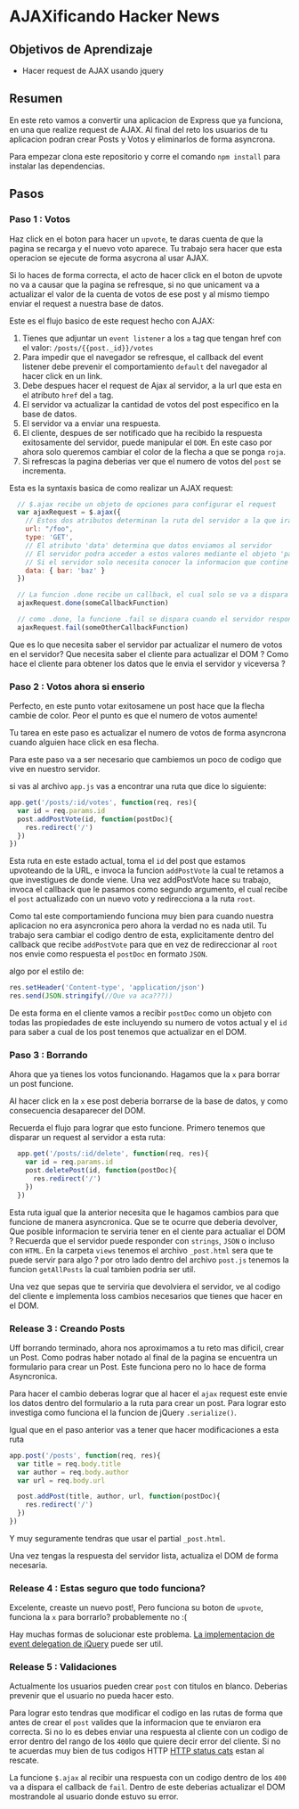 # AJAXificando Hacker News

## Objetivos de Aprendizaje

  * Hacer request de AJAX usando jquery

## Resumen

En este reto vamos a convertir una aplicacion de Express que ya funciona, en una que realize request de AJAX. Al final del reto los usuarios de tu aplicacion podran  crear Posts y Votos y eliminarlos de forma asyncrona.

Para empezar clona este repositorio y corre el comando `npm install` para instalar las dependencias.

## Pasos

### Paso 1 : Votos

Haz click en el boton para hacer un `upvote`, te daras cuenta de que la pagina se recarga y el nuevo voto aparece. Tu trabajo sera hacer que esta operacion se ejecute de forma asycrona al usar AJAX.

Si lo haces de forma correcta, el acto de hacer click en el boton de upvote no va a causar que la pagina se refresque, si no que unicament va a actualizar el valor de la cuenta de votos de ese post y al mismo tiempo enviar el request a nuestra base de datos.

Este es el flujo basico de este request hecho con AJAX:

1. Tienes que adjuntar un `event listener` a los `a` tag que tengan href con el valor: `/posts/{{post._id}}/votes`
2. Para impedir que el navegador se refresque, el callback del event listener debe prevenir el comportamiento `default` del navegador al hacer click en un link.
3. Debe despues hacer el request de Ajax al servidor, a la url que esta en el atributo `href` del `a` tag.
4. El servidor va actualizar la cantidad de votos del post especifico en la base de datos.
5. El servidor va a enviar una respuesta.
6. El cliente, despues de ser notificado que ha recibido la respuesta exitosamente del servidor, puede manipular el `DOM`. En este caso por ahora solo queremos cambiar el color de la flecha a que se ponga `roja`.
7. Si refrescas la pagina deberias ver que el numero de votos del `post` se incrementa.

Esta es la syntaxis basica de como realizar un AJAX request:

```javascript
  // $.ajax recibe un objeto de opciones para configurar el request
  var ajaxRequest = $.ajax({
    // Estos dos atributos determinan la ruta del servidor a la que ira el request.
    url: "/foo",
    type: 'GET',
    // El atributo 'data' determina que datos enviamos al servidor
    // El servidor podra acceder a estos valores mediante el objeto 'params'
    // Si el servidor solo necesita conocer la informacion que contine la URL, este atributo no es necesario.
    data: { bar: 'baz' }
  })

  // La funcion .done recibe un callback, el cual solo se va a dispara si el servidor reponse con un codigo de estado exitoso. El callback recibe como argumento la respuesta del servidor.
  ajaxRequest.done(someCallbackFunction)

  // como .done, la funcione .fail se dispara cuando el servidor responde con un codigo de estado de error.
  ajaxRequest.fail(someOtherCallbackFunction)
```

Que es lo que necesita saber el servidor par actualizar el numero de votos en el servidor? Que necesita saber el cliente para actualizar el DOM ? Como hace el cliente para obtener los datos que le envia el servidor y viceversa ?

### Paso 2 : Votos ahora si enserio

Perfecto, en este punto votar exitosamene un post hace que la flecha cambie de color. Peor el punto es que el numero de votos aumente!

Tu tarea en este paso es actualizar el numero de votos de forma asyncrona cuando alguien hace click en esa flecha.

Para este paso va a ser necesario que cambiemos un poco de codigo que vive en nuestro servidor.

si vas al archivo `app.js` vas a encontrar una ruta que dice lo siguiente:

```javascript
app.get('/posts/:id/votes', function(req, res){
  var id = req.params.id
  post.addPostVote(id, function(postDoc){
    res.redirect('/')
  })
})
```

Esta ruta en este estado actual, toma el `id` del post que estamos upvoteando de la URL, e invoca la funcion `addPostVote` la cual te retamos a que investigues de donde viene. Una vez addPostVote hace su trabajo, invoca el callback que le pasamos como segundo argumento, el cual recibe el `post` actualizado con un nuevo voto y redirecciona a la ruta `root`.

Como tal este comportamiendo funciona muy bien para cuando nuestra aplicacion no era asyncronica pero ahora la verdad no es nada util. Tu trabajo sera cambiar el codigo dentro de esta, explicitamente dentro del callback que recibe `addPostVote` para que en vez de redireccionar al `root` nos envie como respuesta el `postDoc` en formato `JSON`.

algo por el estilo de:

```javascript
res.setHeader('Content-type', 'application/json')
res.send(JSON.stringify(//Que va aca???))
```

De esta forma en el cliente vamos a recibir `postDoc` como un objeto con todas las propiedades de este incluyendo su numero de votos actual y el `id` para saber a cual de los post tenemos que actualizar en el DOM.

### Paso 3 : Borrando

Ahora que ya tienes los votos funcionando. Hagamos que la `x` para borrar un post funcione.

Al hacer click en la `x` ese post deberia borrarse de la base de datos, y como consecuencia desaparecer del DOM.

Recuerda el flujo para lograr que esto funcione. Primero tenemos que disparar un request al servidor a esta ruta:

```javascript
  app.get('/posts/:id/delete', function(req, res){
    var id = req.params.id
    post.deletePost(id, function(postDoc){
      res.redirect('/')
    })
  })
```

Esta ruta igual que la anterior necesita que le hagamos cambios para que funcione de manera asyncronica. Que se te ocurre que deberia devolver, Que posible informacion te serviria tener en el ciente para actualiar el DOM ? Recuerda que el servidor puede responder con `strings`, `JSON` o incluso con `HTML`. En la carpeta `views` tenemos el archivo `_post.html` sera que te puede servir para algo ? por otro lado dentro del archivo `post.js` tenemos la funcion `getAllPosts` la cual tambien podria ser util.

Una vez que sepas que te serviria que devolviera el servidor, ve al codigo del cliente e implementa loss cambios necesarios que tienes que hacer en el DOM.


### Release 3 : Creando Posts

Uff borrando terminado, ahora nos aproximamos a tu reto mas dificil, crear un Post. Como podras haber notado al final de la pagina se encuentra un formulario para crear un Post. Este funciona pero no lo hace de forma Asyncronica.

Para hacer el cambio deberas lograr que al hacer el `ajax` request este envie los datos dentro del formulario a la ruta para crear un post. Para lograr esto investiga como funciona el la funcion de jQuery `.serialize()`.

Igual que en el paso anterior vas a tener que hacer modificaciones a esta ruta

```javascript
app.post('/posts', function(req, res){
  var title = req.body.title
  var author = req.body.author
  var url = req.body.url

  post.addPost(title, author, url, function(postDoc){
    res.redirect('/')
  })
})
```

Y muy seguramente tendras que usar el partial `_post.html`.

Una vez tengas la respuesta del servidor lista, actualiza el DOM de forma necesaria.

### Release 4 : Estas seguro que todo funciona?

Excelente, creaste un nuevo post!, Pero funciona su boton de `upvote`, funciona la `x` para borrarlo? probablemente no :(

Hay muchas formas de solucionar este problema. [La implementacion de event delegation de jQuery](https://learn.jquery.com/events/event-delegation/) puede ser util.

### Release 5 : Validaciones

Actualmente los usuarios pueden crear `post` con titulos en blanco. Deberias prevenir que el usuario no pueda hacer esto.

Para lograr esto tendras que modificar el codigo en las rutas de forma que antes de crear el `post` valides que la informacion que te enviaron era correcta. Si no lo es debes enviar una respuesta al cliente con un codigo de error dentro del rango de los `400`lo que quiere decir error del cliente. Si no te acuerdas muy bien de tus codigos HTTP [HTTP status cats](https://www.flickr.com/photos/girliemac/sets/72157628409467125/) estan al rescate.

La funcione `$.ajax` al recibir una respuesta con un codigo dentro de los `400` va a dispara el callback de `fail`. Dentro de este deberias actualizar el DOM mostrandole al usuario donde estuvo su error.




